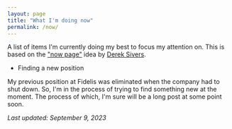 ```yaml
---
layout: page
title: "What I'm doing now"
permalink: /now/
---
```


A list of items I'm currently doing my best to focus my attention on. This is based on the ["now page"](http://nownownow.com/about 'About the now page') idea by [Derek Sivers](https://sivers.org/ "Derek Sivers' website").

- Finding a new position

My previous position at Fidelis was eliminated when the company had to shut down. So, I'm in the process of trying to find something new at the moment. The process of which, I'm sure will be a long post at some point soon.

_Last updated: September 9, 2023_
